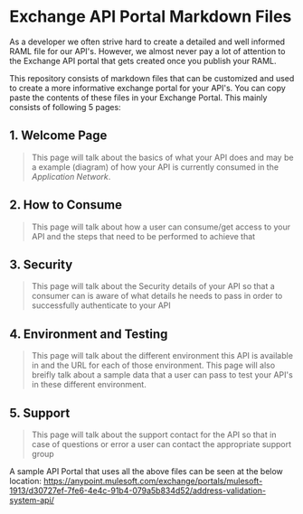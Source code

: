 # Exchange API Portal Markdown Files

As a developer we often strive hard to create a detailed and well informed RAML file for our API's. However, we almost never pay a lot of attention to the Exchange API portal that gets created once you publish your RAML.

This repository consists of markdown files that can be customized and used to create a more informative exchange portal for your API's. You can copy paste the contents of these files in your Exchange Portal. This mainly consists of following 5 pages:

## 1. Welcome Page
> This page will talk about the basics of what your API does and may be a example (diagram) of how your API is currently consumed in the *Application Network*.

## 2. How to Consume
> This page will talk about how a user can consume/get access to your API and the steps that need to be performed to achieve that

## 3. Security
> This page will talk about the Security details of your API so that a consumer can is aware of what details he needs to pass in order to successfully authenticate to your API

## 4. Environment and Testing
> This page will talk about the different environment this API is available in and the URL for each of those environment. This page will also breifly talk about a sample data that a user can pass to test your API's in these different environment.

## 5. Support
> This page will talk about the support contact for the API so that in case of questions or error a user can contact the appropriate support group

A sample API Portal that uses all the above files can be seen at the below location:
https://anypoint.mulesoft.com/exchange/portals/mulesoft-1913/d30727ef-7fe6-4e4c-91b4-079a5b834d52/address-validation-system-api/
